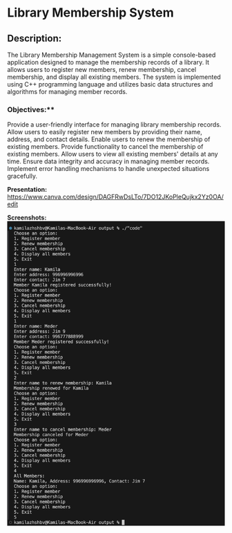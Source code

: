 # Library Membership System

## Description:

The Library Membership Management System is a simple console-based application designed to manage the membership records of a library. It allows users to register new members, renew membership, cancel membership, and display all existing members. The system is implemented using C++ programming language and utilizes basic data structures and algorithms for managing member records.

### Objectives:**

Provide a user-friendly interface for managing library membership records.
Allow users to easily register new members by providing their name, address, and contact details.
Enable users to renew the membership of existing members.
Provide functionality to cancel the membership of existing members.
Allow users to view all existing members' details at any time.
Ensure data integrity and accuracy in managing member records.
Implement error handling mechanisms to handle unexpected situations gracefully.

**Presentation:** https://www.canva.com/design/DAGFRwDsLTo/7DO12JKoPleQujkx2Yz0OA/edit

**Screenshots:** 
![Example Image](https://github.com/kammi1a/Library-Membership-System.cpp/blob/main/CC9EEC0A-DEE0-4233-9584-22FAD7F7435E_1_201_a.jpeg)

